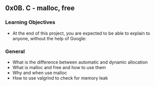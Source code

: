 ## 0x0B. C - malloc, free

### Learning Objectives
* At the end of this project, you are expected to be able to explain to anyone, without the help of Google:

### General
* What is the difference between automatic and dynamic allocation
* What is malloc and free and how to use them
* Why and when use malloc
* How to use valgrind to check for memory leak

